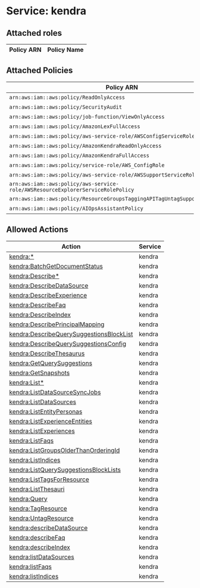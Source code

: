 # Service: kendra

## Attached roles

| Policy ARN | Policy Name |
|------------|-------------|
## Attached Policies

| Policy ARN | Policy Name |
|------------|-------------|
| `arn:aws:iam::aws:policy/ReadOnlyAccess` | [ReadOnlyAccess](../policies.md#readonlyaccess) |
| `arn:aws:iam::aws:policy/SecurityAudit` | [SecurityAudit](../policies.md#securityaudit) |
| `arn:aws:iam::aws:policy/job-function/ViewOnlyAccess` | [ViewOnlyAccess](../policies.md#viewonlyaccess) |
| `arn:aws:iam::aws:policy/AmazonLexFullAccess` | [AmazonLexFullAccess](../policies.md#amazonlexfullaccess) |
| `arn:aws:iam::aws:policy/aws-service-role/AWSConfigServiceRolePolicy` | [AWSConfigServiceRolePolicy](../policies.md#awsconfigservicerolepolicy) |
| `arn:aws:iam::aws:policy/AmazonKendraReadOnlyAccess` | [AmazonKendraReadOnlyAccess](../policies.md#amazonkendrareadonlyaccess) |
| `arn:aws:iam::aws:policy/AmazonKendraFullAccess` | [AmazonKendraFullAccess](../policies.md#amazonkendrafullaccess) |
| `arn:aws:iam::aws:policy/service-role/AWS_ConfigRole` | [AWS_ConfigRole](../policies.md#aws_configrole) |
| `arn:aws:iam::aws:policy/aws-service-role/AWSSupportServiceRolePolicy` | [AWSSupportServiceRolePolicy](../policies.md#awssupportservicerolepolicy) |
| `arn:aws:iam::aws:policy/aws-service-role/AWSResourceExplorerServiceRolePolicy` | [AWSResourceExplorerServiceRolePolicy](../policies.md#awsresourceexplorerservicerolepolicy) |
| `arn:aws:iam::aws:policy/ResourceGroupsTaggingAPITagUntagSupportedResources` | [ResourceGroupsTaggingAPITagUntagSupportedResources](../policies.md#resourcegroupstaggingapitaguntagsupportedresources) |
| `arn:aws:iam::aws:policy/AIOpsAssistantPolicy` | [AIOpsAssistantPolicy](../policies.md#aiopsassistantpolicy) |

## Allowed Actions

| Action | Service |
|--------|---------|
| [kendra:*](../actions.md#kendra:all) | kendra |
| [kendra:BatchGetDocumentStatus](../actions.md#kendra:batchgetdocumentstatus) | kendra |
| [kendra:Describe*](../actions.md#kendra:describeall) | kendra |
| [kendra:DescribeDataSource](../actions.md#kendra:describedatasource) | kendra |
| [kendra:DescribeExperience](../actions.md#kendra:describeexperience) | kendra |
| [kendra:DescribeFaq](../actions.md#kendra:describefaq) | kendra |
| [kendra:DescribeIndex](../actions.md#kendra:describeindex) | kendra |
| [kendra:DescribePrincipalMapping](../actions.md#kendra:describeprincipalmapping) | kendra |
| [kendra:DescribeQuerySuggestionsBlockList](../actions.md#kendra:describequerysuggestionsblocklist) | kendra |
| [kendra:DescribeQuerySuggestionsConfig](../actions.md#kendra:describequerysuggestionsconfig) | kendra |
| [kendra:DescribeThesaurus](../actions.md#kendra:describethesaurus) | kendra |
| [kendra:GetQuerySuggestions](../actions.md#kendra:getquerysuggestions) | kendra |
| [kendra:GetSnapshots](../actions.md#kendra:getsnapshots) | kendra |
| [kendra:List*](../actions.md#kendra:listall) | kendra |
| [kendra:ListDataSourceSyncJobs](../actions.md#kendra:listdatasourcesyncjobs) | kendra |
| [kendra:ListDataSources](../actions.md#kendra:listdatasources) | kendra |
| [kendra:ListEntityPersonas](../actions.md#kendra:listentitypersonas) | kendra |
| [kendra:ListExperienceEntities](../actions.md#kendra:listexperienceentities) | kendra |
| [kendra:ListExperiences](../actions.md#kendra:listexperiences) | kendra |
| [kendra:ListFaqs](../actions.md#kendra:listfaqs) | kendra |
| [kendra:ListGroupsOlderThanOrderingId](../actions.md#kendra:listgroupsolderthanorderingid) | kendra |
| [kendra:ListIndices](../actions.md#kendra:listindices) | kendra |
| [kendra:ListQuerySuggestionsBlockLists](../actions.md#kendra:listquerysuggestionsblocklists) | kendra |
| [kendra:ListTagsForResource](../actions.md#kendra:listtagsforresource) | kendra |
| [kendra:ListThesauri](../actions.md#kendra:listthesauri) | kendra |
| [kendra:Query](../actions.md#kendra:query) | kendra |
| [kendra:TagResource](../actions.md#kendra:tagresource) | kendra |
| [kendra:UntagResource](../actions.md#kendra:untagresource) | kendra |
| [kendra:describeDataSource](../actions.md#kendra:describedatasource) | kendra |
| [kendra:describeFaq](../actions.md#kendra:describefaq) | kendra |
| [kendra:describeIndex](../actions.md#kendra:describeindex) | kendra |
| [kendra:listDataSources](../actions.md#kendra:listdatasources) | kendra |
| [kendra:listFaqs](../actions.md#kendra:listfaqs) | kendra |
| [kendra:listIndices](../actions.md#kendra:listindices) | kendra |